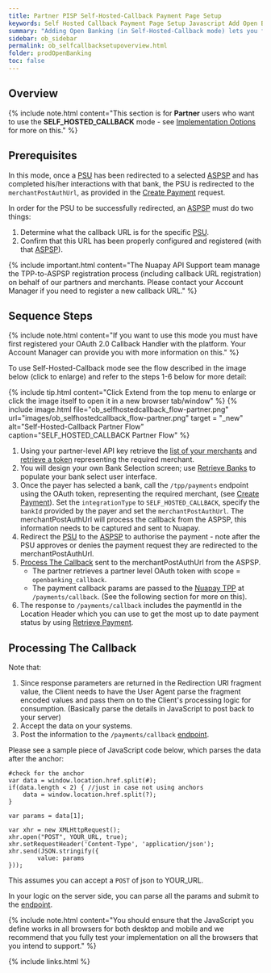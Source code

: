 ```yaml
---
title: Partner PISP Self-Hosted-Callback Payment Page Setup
keywords: Self Hosted Callback Payment Page Setup Javascript Add Open Banking Payment Page
summary: "Adding Open Banking (in Self-Hosted-Callback mode) lets you fully control your PSU's payment journey and allows you to bypass the Nuapay TPP."
sidebar: ob_sidebar
permalink: ob_selfcallbacksetupoverview.html
folder: prodOpenBanking
toc: false
---
```


## Overview


{% include note.html content="This section is for **Partner** users who want to use the **SELF_HOSTED_CALLBACK** mode - see [Implementation Options](ob_pispimplementation.html) for more on this." %}

## Prerequisites

In this mode, once a <a href="#" data-toggle="tooltip" data-original-title="{{site.data.glossary.psu}}">PSU</a> has been redirected to a selected <a href="#" data-toggle="tooltip" data-original-title="{{site.data.glossary.aspsp}}">ASPSP</a> and has completed his/her interactions with that bank, the PSU is redirected to the `merchantPostAuthUrl`, as provided in the [Create Payment](ob_createpayment.html) request. 

In order for the PSU to be successfully redirected, an <a href="#" data-toggle="tooltip" data-original-title="{{site.data.glossary.aspsp}}">ASPSP</a> must do two things:

1. Determine what the callback URL is for the specific <a href="#" data-toggle="tooltip" data-original-title="{{site.data.glossary.psu}}">PSU</a>.
1. Confirm that this URL has been properly configured and registered (with that <a href="#" data-toggle="tooltip" data-original-title="{{site.data.glossary.aspsp}}">ASPSP</a>).

{% include important.html content="The Nuapay API Support team manage the TPP-to-ASPSP registration process (including callback URL registration) on behalf of our partners and merchants. Please contact your Account Manager if you need to register a new callback URL." %}

## Sequence Steps

{% include note.html content="If you want to use this mode you must have first registered your OAuth 2.0 Callback Handler with the platform. Your Account Manager can provide you with more information on this." %}

To use Self-Hosted-Callback mode see the flow described in the image below (click to enlarge) and refer to the steps 1-6 below for more detail:

{% include tip.html content="Click Extend from the top menu to enlarge or click the image itself to open it in a new browser tab/window" %}
{% include image.html file="ob_selfhostedcallback_flow-partner.png" url="images/ob_selfhostedcallback_flow-partner.png" target = "_new" alt="Self-Hosted-Callback Partner Flow" caption="SELF_HOSTED_CALLBACK Partner Flow" %}

1. Using your partner-level API key retrieve the [list of your merchants](ob_partnerintegration.html#api-details---get-organisations) and [retrieve a token](ob_partnerintegration.html#api-details---post-tokens) representing the required merchant.
1. You will design your own Bank Selection screen; use [Retrieve Banks](ob_getbank.html) to populate your bank select user interface. 
1. Once the payer has selected a bank, call the `/tpp/payments` endpoint using the OAuth token, representing the required merchant, (see [Create Payment](ob_createpayment.html)).
Set the `integrationType` to `SELF_HOSTED_CALLBACK`, specify the `bankId` provided by the payer and set the `merchantPostAuthUrl`.
The merchantPostAuthUrl will process the callback from the ASPSP, this information needs to be captured and sent to Nuapay.
1. Redirect the <a href="#" data-toggle="tooltip" data-original-title="{{site.data.glossary.psu}}">PSU</a> to the <a href="#" data-toggle="tooltip" data-original-title="{{site.data.glossary.aspsp}}">ASPSP</a> to authorise the payment - note after the PSU approves or denies the payment request they are redirected to the merchantPostAuthUrl.
1. [Process The Callback](ob_selfcallbacksetupoverview.html#processing-the-callback) sent to the merchantPostAuthUrl from the ASPSP.
   * The partner retrieves a partner level OAuth token with scope = `openbanking_callback`.
   * The payment callback params are passed to the <a href="#" data-toggle="tooltip" data-original-title="{{site.data.glossary.nupay_tpp}}">Nuapay TPP</a> at `/payments/callback`. (See the following section for more on this).   
1. The response to `/payments/callback` includes the paymentId in the Location Header which you can use to get the most up to date payment status by using [Retrieve Payment](ob_retrievepayment.html).

## Processing The Callback

Note that:

1. Since response parameters are returned in the Redirection URI fragment value, the Client needs to have the User Agent parse the fragment encoded values and pass them on to the Client's processing logic for consumption. (Basically parse the details in JavaScript to post back to your server)
1. Accept the data on your systems.
1. Post the information to the `/payments/callback` [endpoint](ob_paymentcallback.html).

Please see a sample piece of JavaScript code below, which parses the data after the anchor:

	#check for the anchor
	var data = window.location.href.split(#);
	if(data.length < 2) { //just in case not using anchors
	    data = window.location.href.split(?);
	}

	var params = data[1]; 

	var xhr = new XMLHttpRequest();
	xhr.open("POST", YOUR_URL, true);
	xhr.setRequestHeader('Content-Type', 'application/json');
	xhr.send(JSON.stringify({
    		value: params
	}));


This assumes you can accept a `POST` of json to YOUR_URL.

In your logic on the server side, you can parse all the params and submit to the [endpoint](ob_paymentcallback.html).

{% include note.html content="You should ensure that the JavaScript you define works in all browsers for both desktop and mobile and we recommend that you fully test your implementation on all the browsers that you intend to support." %}


{% include links.html %}






